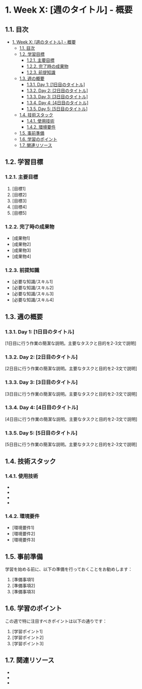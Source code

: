# 1. Week X: [週のタイトル] - 概要

## 1.1. 目次

- [1. Week X: \[週のタイトル\] - 概要](#1-week-x-週のタイトル---概要)
  - [1.1. 目次](#11-目次)
  - [1.2. 学習目標](#12-学習目標)
    - [1.2.1. 主要目標](#121-主要目標)
    - [1.2.2. 完了時の成果物](#122-完了時の成果物)
    - [1.2.3. 前提知識](#123-前提知識)
  - [1.3. 週の概要](#13-週の概要)
    - [1.3.1. Day 1: \[1日目のタイトル\]](#131-day-1-1日目のタイトル)
    - [1.3.2. Day 2: \[2日目のタイトル\]](#132-day-2-2日目のタイトル)
    - [1.3.3. Day 3: \[3日目のタイトル\]](#133-day-3-3日目のタイトル)
    - [1.3.4. Day 4: \[4日目のタイトル\]](#134-day-4-4日目のタイトル)
    - [1.3.5. Day 5: \[5日目のタイトル\]](#135-day-5-5日目のタイトル)
  - [1.4. 技術スタック](#14-技術スタック)
    - [1.4.1. 使用技術](#141-使用技術)
    - [1.4.2. 環境要件](#142-環境要件)
  - [1.5. 事前準備](#15-事前準備)
  - [1.6. 学習のポイント](#16-学習のポイント)
  - [1.7. 関連リソース](#17-関連リソース)

## 1.2. 学習目標

### 1.2.1. 主要目標

1. [目標1]
2. [目標2]
3. [目標3]
4. [目標4]
5. [目標5]

### 1.2.2. 完了時の成果物

- [成果物1]
- [成果物2]
- [成果物3]
- [成果物4]

### 1.2.3. 前提知識

- [必要な知識/スキル1]
- [必要な知識/スキル2]
- [必要な知識/スキル3]
- [必要な知識/スキル4]

## 1.3. 週の概要

### 1.3.1. Day 1: [1日目のタイトル]

[1日目に行う作業の簡潔な説明。主要なタスクと目的を2-3文で説明]

### 1.3.2. Day 2: [2日目のタイトル]

[2日目に行う作業の簡潔な説明。主要なタスクと目的を2-3文で説明]

### 1.3.3. Day 3: [3日目のタイトル]

[3日目に行う作業の簡潔な説明。主要なタスクと目的を2-3文で説明]

### 1.3.4. Day 4: [4日目のタイトル]

[4日目に行う作業の簡潔な説明。主要なタスクと目的を2-3文で説明]

### 1.3.5. Day 5: [5日目のタイトル]

[5日目に行う作業の簡潔な説明。主要なタスクと目的を2-3文で説明]

## 1.4. 技術スタック

### 1.4.1. 使用技術

- [技術1]: [簡単な説明]
- [技術2]: [簡単な説明]
- [技術3]: [簡単な説明]
- [技術4]: [簡単な説明]

### 1.4.2. 環境要件

- [環境要件1]
- [環境要件2]
- [環境要件3]

## 1.5. 事前準備

学習を始める前に、以下の準備を行っておくことをお勧めします：

1. [準備事項1]
2. [準備事項2]
3. [準備事項3]

## 1.6. 学習のポイント

この週で特に注目すべきポイントは以下の通りです：

1. [学習ポイント1]
2. [学習ポイント2]
3. [学習ポイント3]

## 1.7. 関連リソース

- [リソース1]: [URL]
- [リソース2]: [URL]
- [リソース3]: [URL]
